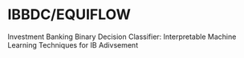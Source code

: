 # IBBDC/EQUIFLOW
Investment Banking Binary Decision Classifier: Interpretable Machine Learning Techniques for IB Adivsement

